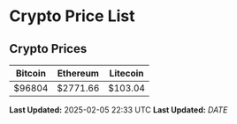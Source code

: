 # Crypto Price List

## Crypto Prices
| Bitcoin | Ethereum | Litecoin |
| ------- | -------- | -------- |
| $96804 | $2771.66 | $103.04 |
**Last Updated:** 2025-02-05 22:33 UTC
**Last Updated:** $DATE$
